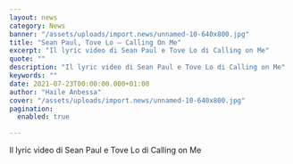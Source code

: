 ```yaml
---
layout: news
category: News
banner: "/assets/uploads/import.news/unnamed-10-640x800.jpg"
title: "Sean Paul, Tove Lo – Calling On Me"
excerpt: "Il lyric video di Sean Paul e Tove Lo di Calling on Me"
quote: ""
description: "Il lyric video di Sean Paul e Tove Lo di Calling on Me"
keywords: ""
date: 2021-07-23T00:00:00.000+01:00
author: "Haile Anbessa"
cover: "/assets/uploads/import.news/unnamed-10-640x800.jpg"
pagination:
  enabled: true

---
```


Il lyric video di Sean Paul e Tove Lo di Calling on Me